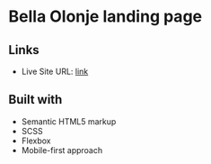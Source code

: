# Bella Olonje landing page

## Links

- Live Site URL: [link](https://vovka8101.github.io/bella-olonje/)

## Built with

- Semantic HTML5 markup
- SCSS
- Flexbox
- Mobile-first approach
